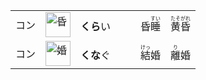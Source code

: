 <table>
  <tr>
    <td>コン</td>
    <td><img src="https://f.2cn.cn/hanzi/svg/660F.svg" alt="昏" height="40"></td>
    <td><b>くら</b>い　　　昏<ruby>睡<rt>すい</rt></ruby>　<ruby>黄昏<rt>たそがれ</rt></ruby></td>  
  </tr>
  <tr>
    <td>コン</td>
    <td><img src="https://f.2cn.cn/hanzi/svg/5A5A.svg" alt="婚" height="40"></td>
    <td><b>くな</b>ぐ　　　<ruby>結<rt>けっ</rt></ruby>婚　<ruby>離<rt>り</rt></ruby>婚</td>  
  </tr>
</table>







<!--結　304　襲撃し 133　踏襲　136　逆襲を　132　　{逆|ギャク}襲-->
